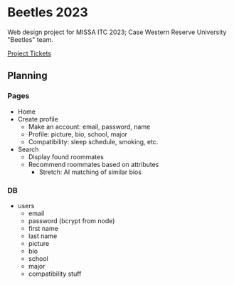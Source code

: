 # Beetles 2023
Web design project for MISSA ITC 2023; Case Western Reserve University "Beetles" team.

[Project Tickets](https://github.com/users/benjaminwp18/projects/1/views/1)

## Planning
### Pages
- Home
- Create profile
	- Make an account: email, password, name
	- Profile: picture, bio, school, major
	- Compatibility: sleep schedule, smoking, etc.
- Search
	- Display found roommates
	- Recommend roommates based on attributes
		- Stretch: AI matching of similar bios

### DB
- users
	- email
	- password (bcrypt from node)
	- first name
	- last name
	- picture
	- bio
	- school
	- major
	- compatibility stuff

